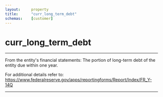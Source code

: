 ```yaml
---
layout:     property
title:      "curr_long_term_debt"
schemas:    [customer]
---
```


# curr_long_term_debt

---

From the entity's financial statements: The portion of long-term debt of the entity due within one year.

For additional details refer to: https://www.federalreserve.gov/apps/reportingforms/Report/Index/FR_Y-14Q

--- 